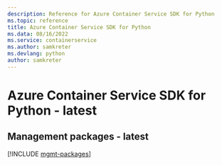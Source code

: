 ```yaml
---
description: Reference for Azure Container Service SDK for Python
ms.topic: reference
title: Azure Container Service SDK for Python
ms.data: 08/16/2022
ms.service: containerservice
ms.author: samkreter
ms.devlang: python
author: samkreter
---
```

# Azure Container Service SDK for Python - latest

## Management packages - latest
[!INCLUDE [mgmt-packages](container-service-mgmt-index.md)]